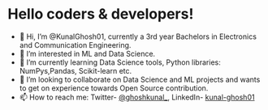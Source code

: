 
# Hello coders & developers!

- 👋 Hi, I’m @KunalGhosh01, currently a 3rd year Bachelors in Electronics and Communication Engineering.
- 👀 I’m interested in ML and Data Science. 
- 🌱 I’m currently learning Data Science tools, Python libraries: NumPys,Pandas, Scikit-learn etc. 
- 💞️ I’m looking to collaborate on Data Science and ML projects and wants to get on experience towards Open Source contribution. 
- 📫 How to reach me: Twitter- [@ghoshkunal_](https://twitter.com/ghoshkunal_), LinkedIn- [kunal-ghosh01](https://linkedin.com/in/kunal-ghosh01/)

<!---
KunalGhosh01/KunalGhosh01 is a ✨ special ✨ repository because its `README.md` (this file) appears on your GitHub profile.
You can click the Preview link to take a look at your changes.
--->
